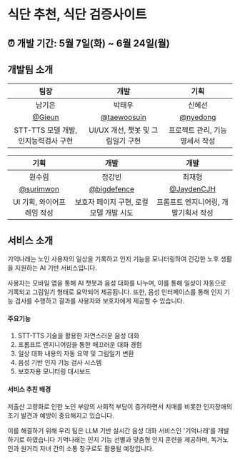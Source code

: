 # 식단 추천, 식단 검증사이트</br>

## :alarm_clock: 개발 기간: 5월 7일(화) ~ 6월 24일(월)

## 개발팀 소개

|      팀장     |         개발         |       기획      |
| :------------------------------------------------------------------------------: | :---------------------------------------------------------------------------------------------------------------------------------------------------: |  :---------------------------------------------------------------------------------------------------------------------------------------------------: | 
|      남기은      |         박태우         |       신혜선      |
|   [@Gieun](https://github.com/Gieuun)   |    [@taewoosuin](https://github.com/taewoosuin)  | [@nyedong](https://github.com/nyedong)  |
| STT-TTS 모델 개발, 인지능력검사 구현 | UI/UX 개선, 챗봇 및 그림일기 구현 | 프로젝트 관리, 기능명세서 작성 |

|      기획     |         개발         |       개발     |
| :------------------------------------------------------------------------------: | :---------------------------------------------------------------------------------------------------------------------------------------------------: |  :---------------------------------------------------------------------------------------------------------------------------------------------------: |
|         원수림         |         정강빈         |         최재형         |
| [@surimwon](https://github.com/surimwon)  | [@bigdefence](https://github.com/bigdefence)  | [@JaydenCJH](https://github.com/JaydenCJH)  |
| UI 기획, 와이어프레임 작성 | 보호자 페이지 구현, 로컬 모델 개발 시도 | 프롬프트 엔지니어링, 개발기획서 작성 |

## 서비스 소개

기억나래는 노인 사용자의 일상을 기록하고 인지 기능을 모니터링하여 건강한 노후 생활을 지원하는 AI 기반 서비스입니다.

사용자는 모바일 앱을 통해 AI 챗봇과 음성 대화를 나누며, 이를 통해 일상이 자동으로 기록되고 그림일기 형태로 요약되어 제공됩니다. 또한, 음성 인터페이스를 통해 인지 기능 검사를 수행하고 결과를 사용자와 보호자에게 제공할 수 있습니다.

#### 주요기능

1.	STT-TTS 기술을 활용한 자연스러운 음성 대화
2.	프롬프트 엔지니어링을 통한 매끄러운 대화 경험
3.	일상 대화 내용의 자동 요약 및 그림일기 변환
4.	음성 기반 인지 기능 검사 시스템
5.	보호자용 모니터링 대시보드

#### 서비스 추친 배경

저출산 고령화로 인한 노인 부양의 사회적 부담이 증가하면서 치매를 비롯한 인지장애의 조기 발견과 예방이 중요해지고 있습니다. 

이를 해결하기 위해 우리 팀은 LLM 기반 실시간 음성 대화 서비스인 '기억나래'를 개발하기로 하였습니다
기억나래는 인지 기능 선별과 맞춤형 인지 훈련을 제공하며, 독거노인과 원거리 자녀 간의 소통 창구로도 활용될 예정입니다.
